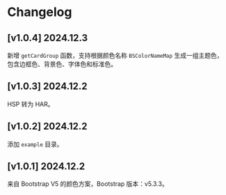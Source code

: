 # Changelog

## [v1.0.4] 2024.12.3

新增 `getCardGroup` 函数，支持根据颜色名称 `BSColorNameMap` 生成一组主题色，包含边框色、背景色、字体色和标准色。

## [v1.0.3] 2024.12.2

HSP 转为 HAR。

## [v1.0.2] 2024.12.2

添加 `example` 目录。

## [v1.0.1] 2024.12.2

来自 Bootstrap V5 的颜色方案，Bootstrap 版本：v5.3.3。